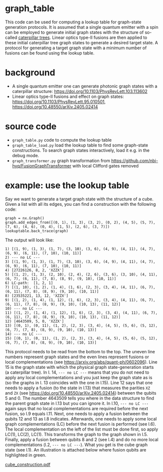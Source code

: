 # graph_table
This code can be used for computing a lookup table for graph-state generation protocols. It is assumed that a single quantum emitter with a spin can be employed to generate initial graph states with the structure of so-called [caterpillar trees](https://en.wikipedia.org/wiki/Caterpillar_tree). Linear optics type-II fusions are then applied to these initial caterpillar tree graph states to generate a desired target state. A protocol for generating a target graph state with a minimum number of fusions can be found using the lookup table.

# background
- A single quantum emitter one can generate photonic graph states with a caterpillar structure: https://doi.org/10.1103/PhysRevLett.103.113602
- Linear optics type-II fusions and effect on graph states: https://doi.org/10.1103/PhysRevLett.95.010501, https://doi.org/10.48550/arXiv.2405.02414

# source code
- ```graph_table.py``` code to compute the lookup table
- ```graph_table_load.py``` load the lookup table to find some graph-state constructions. To search graph states interactively, load it e.g. in the debug mode.
- ```graph_transformer.py``` graph transformation from https://github.com/nbi-hyq/FusionGraphTransformer with local Clifford gates removed

# example: use the lookup table
Say we want to generate a target graph state with the structure of a cube. Given a list with all its edges, you can find a construction with the following code:

```
graph = nx.Graph()
graph.add_edges_from([(0, 1), (1, 3), (3, 2), (0, 2), (4, 5), (5, 7), (7, 6), (4, 6), (0, 4), (1, 5), (2, 6), (3, 7)])
lookuptable.back_trace(graph)
```

The output will look like:
```
1) [(1, 9), (1, 3), (1, 7), (3, 10), (3, 6), (4, 9), (4, 11), (4, 7), (6, 9), (6, 11), (7, 10), (10, 11)]
2) --- no LC ---
3) [(1, 9), (1, 3), (1, 7), (3, 10), (3, 6), (4, 9), (4, 11), (4, 7), (6, 9), (6, 11), (7, 10), (10, 11)]
4) [27226126, 8, 2, 'XZZX']
5) [(1, 2), (1, 3), (2, 10), (2, 4), (2, 6), (3, 6), (3, 10), (4, 11), (6, 7), (6, 11), (7, 8), (8, 9), (9, 10), (10, 11)]
6) LC-path:  [1, 2, 1]
7) [(1, 10), (1, 2), (1, 4), (1, 6), (2, 3), (3, 4), (4, 11), (6, 7), (6, 11), (7, 8), (8, 9), (9, 10), (10, 11)]
8) [23535221, 13, 12, 'XZZX']
9) [(1, 2), (1, 4), (1, 12), (1, 6), (2, 3), (3, 4), (4, 11), (6, 7), (6, 11), (7, 8), (8, 9), (9, 10), (10, 13), (11, 12)]
10) --- no LC ---
11) [(1, 2), (1, 4), (1, 12), (1, 6), (2, 3), (3, 4), (4, 11), (6, 7), (6, 11), (7, 8), (8, 9), (9, 10), (10, 13), (11, 12)]
12) [4643509, 5, 0, 'XZZX']
13) [(0, 1), (0, 11), (1, 2), (2, 3), (3, 4), (4, 5), (5, 6), (5, 12), (6, 7), (7, 8), (8, 9), (9, 10), (10, 13)]
14) --- no LC ---
15) [(0, 1), (0, 11), (1, 2), (2, 3), (3, 4), (4, 5), (5, 6), (5, 12), (6, 7), (7, 8), (8, 9), (9, 10), (10, 13)]
```

This protocol needs to be read from the bottom to the top. The uneven line numbers represent graph states and the even lines represent fusions or local complementations (see https://arxiv.org/abs/quant-ph/0602096). Line 15 is the graph state with which the physical graph state-generation starts (a caterpillar tree). In l. 14, ```--- no LC ---``` means that you do not need to apply any local complementations and you just keep the graph state as is (so the graphs in l. 13 coincides with the one in l.15). Line 12 says that one needs to apply a fusion (to the state in l.13) that measures the parities ```XZ``` and ```ZX``` (see https://doi.org/10.48550/arXiv.2405.02414) between the qubits 5 and 0. The number 4643509 tells you where in the data structure to find the parent graph state in l.13 but you can ignore it. In l.10, ```--- no LC ---``` again says that no local complementations are required before the next fusion, so l.9 equals l.11. Next, one needs to apply a fusion between the qubits 12 and 13 as l.8 indicates. Afterwards, one needs to apply some local graph complementations (LC) before the next fusion is performed (see l.6). The local complementation on the left of the list must be done first, so apply LC(1), LC(2), LC(1). This transforms the graph to the graph shown in l.5. Finally, apply a fusion between qubits 8 and 2 (see l.4) and do no more local complementations (l.2, ```--- no LC ---```). What you get is the cube graph state (see l.1). An illustration is attached below where fusion qubits are highlighted in green.

[cube_construction.pdf](https://github.com/user-attachments/files/17822165/cube_construction.pdf)

